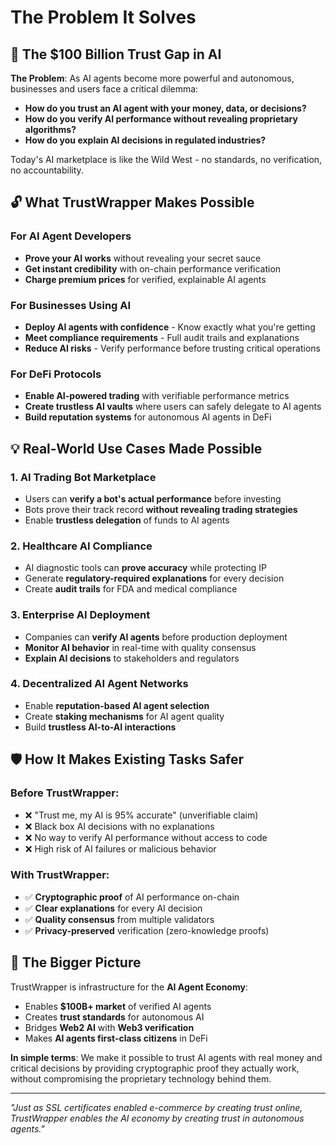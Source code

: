 # The Problem It Solves

## 🎯 The $100 Billion Trust Gap in AI

**The Problem**: As AI agents become more powerful and autonomous, businesses and users face a critical dilemma:
- **How do you trust an AI agent with your money, data, or decisions?**
- **How do you verify AI performance without revealing proprietary algorithms?**
- **How do you explain AI decisions in regulated industries?**

Today's AI marketplace is like the Wild West - no standards, no verification, no accountability.

## 🔓 What TrustWrapper Makes Possible

### For AI Agent Developers
- **Prove your AI works** without revealing your secret sauce
- **Get instant credibility** with on-chain performance verification
- **Charge premium prices** for verified, explainable AI agents

### For Businesses Using AI
- **Deploy AI agents with confidence** - Know exactly what you're getting
- **Meet compliance requirements** - Full audit trails and explanations
- **Reduce AI risks** - Verify performance before trusting critical operations

### For DeFi Protocols
- **Enable AI-powered trading** with verifiable performance metrics
- **Create trustless AI vaults** where users can safely delegate to AI agents
- **Build reputation systems** for autonomous AI agents in DeFi

## 💡 Real-World Use Cases Made Possible

### 1. **AI Trading Bot Marketplace**
- Users can **verify a bot's actual performance** before investing
- Bots prove their track record **without revealing trading strategies**
- Enable **trustless delegation** of funds to AI agents

### 2. **Healthcare AI Compliance**
- AI diagnostic tools can **prove accuracy** while protecting IP
- Generate **regulatory-required explanations** for every decision
- Create **audit trails** for FDA and medical compliance

### 3. **Enterprise AI Deployment**
- Companies can **verify AI agents** before production deployment
- **Monitor AI behavior** in real-time with quality consensus
- **Explain AI decisions** to stakeholders and regulators

### 4. **Decentralized AI Agent Networks**
- Enable **reputation-based AI agent selection**
- Create **staking mechanisms** for AI agent quality
- Build **trustless AI-to-AI interactions**

## 🛡️ How It Makes Existing Tasks Safer

### Before TrustWrapper:
- ❌ "Trust me, my AI is 95% accurate" (unverifiable claim)
- ❌ Black box AI decisions with no explanations
- ❌ No way to verify AI performance without access to code
- ❌ High risk of AI failures or malicious behavior

### With TrustWrapper:
- ✅ **Cryptographic proof** of AI performance on-chain
- ✅ **Clear explanations** for every AI decision
- ✅ **Quality consensus** from multiple validators
- ✅ **Privacy-preserved** verification (zero-knowledge proofs)

## 🚀 The Bigger Picture

TrustWrapper is infrastructure for the **AI Agent Economy**:
- Enables **$100B+ market** of verified AI agents
- Creates **trust standards** for autonomous AI
- Bridges **Web2 AI** with **Web3 verification**
- Makes **AI agents first-class citizens** in DeFi

**In simple terms**: We make it possible to trust AI agents with real money and critical decisions by providing cryptographic proof they actually work, without compromising the proprietary technology behind them.

---

*"Just as SSL certificates enabled e-commerce by creating trust online, TrustWrapper enables the AI economy by creating trust in autonomous agents."*